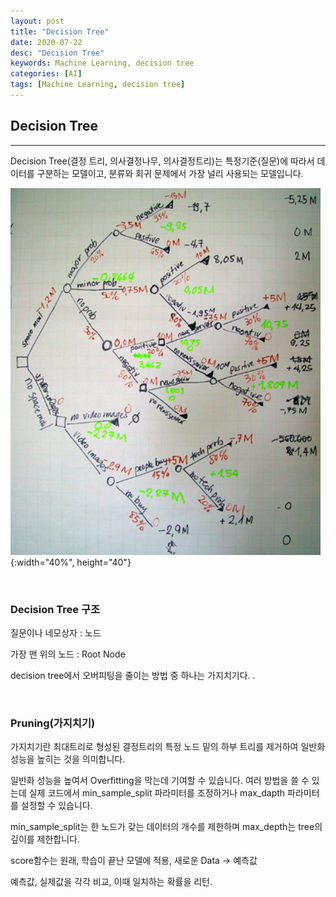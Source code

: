 ```yaml
---
layout: post
title: "Decision Tree"
date: 2020-07-22
desc: "Decision Tree"
keywords: Machine Learning, decision tree
categories: [AI]
tags: [Machine Learning, decision tree]
---
```


## Decision Tree

___

Decision Tree(결정 트리, 의사결정나무, 의사결정트리)는 특정기준(질문)에 따라서 데이터를 구분하는 모델이고, 분류와 회귀 문제에서 가장 널리 사용되는 모델입니다. 

![decision_tree](/static/assets/img/blog/ai/decision_tree.png){:width="40%", height="40"}

<br>

### Decision Tree 구조

질문이나 네모상자 : 노드

가장 맨 위의 노드 : Root Node 

decision tree에서 오버피팅을 줄이는 방법 중 하나는 가지치기다. .

<br>

### Pruning(가지치기)

가지치기란 최대트리로 형성된 결정트리의 특정 노드 밑의 하부 트리를 제거하여 일반화 성능을 높히는 것을 의미합니다. 

일반화 성능을 높여서 Overfitting을 막는데 기여할 수 있습니다. 여러 방법을 쓸 수 있는데 실제 코드에서 min_sample_split 파라미터를 조정하거나 max_dapth 파라미터를 설정할 수 있습니다. 

min_sample_split는 한 노드가 갖는 데이터의 개수를 제한하며 max_depth는 tree의 깊이를 제한합니다. 



score함수는 원래, 학습이 끝난 모델에 적용, 새로운 Data -> 예측값

예측값, 실제값을 각각 비교, 이때 일치하는 확률을 리턴. 
